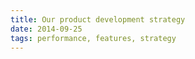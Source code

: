 ```yaml
---
title: Our product development strategy
date: 2014-09-25
tags: performance, features, strategy
---
```


